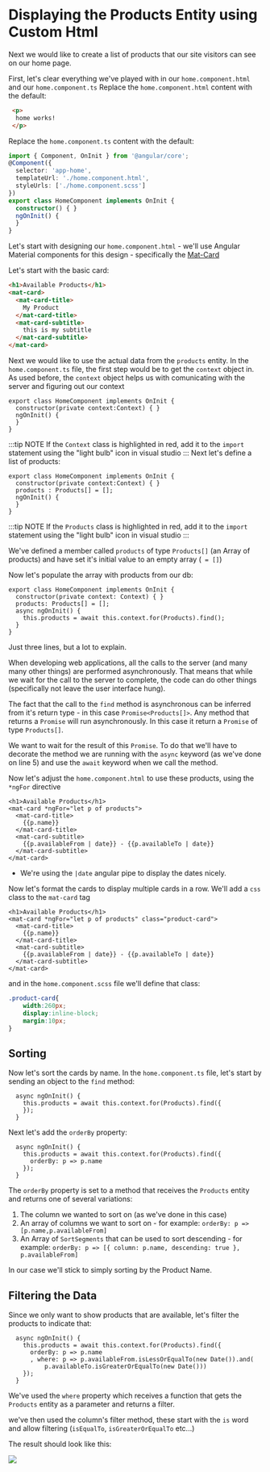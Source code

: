 # Displaying the Products Entity using Custom Html

Next we would like to create a list of products that our site visitors can see on our home page.

First, let's clear everything we've played with in our `home.component.html` and our `home.component.ts` 
Replace the `home.component.html` content with the default:
```html
 <p>
  home works!
 </p>
```

Replace the `home.component.ts` content with the default:
```ts
import { Component, OnInit } from '@angular/core';
@Component({
  selector: 'app-home',
  templateUrl: './home.component.html',
  styleUrls: ['./home.component.scss']
})
export class HomeComponent implements OnInit {
  constructor() { }
  ngOnInit() {
  }
}
```


Let's start with designing our `home.component.html` - we'll use Angular Material components for this design - specifically the  [Mat-Card](/https://material.angular.io/components/card/overview)

Let's start with the basic card:
```html
<h1>Available Products</h1>
<mat-card>
  <mat-card-title>
    My Product
  </mat-card-title>
  <mat-card-subtitle>
    this is my subtitle
  </mat-card-subtitle>
</mat-card>
```

Next we would like to use the actual data from the `products` entity.
In the `home.component.ts` file, the first step would be to get the `context` object in. As used before, the `context` object helps us with comunicating with the server and figuring out our context
```ts{2}
export class HomeComponent implements OnInit {
  constructor(private context:Context) { }
  ngOnInit() {
  }
}
```
:::tip NOTE
 If the `Context` class is highlighted in red, add it to the `import` statement using the "light bulb" icon in visual studio
:::
Next let's define a list of products:
```ts{3}
export class HomeComponent implements OnInit {
  constructor(private context:Context) { }
  products : Products[] = [];
  ngOnInit() {
  }
}
```

:::tip NOTE
 If the `Products` class is highlighted in red, add it to the `import` statement using the "light bulb" icon in visual studio
:::

We've defined a member called `products` of type `Products[]` (an Array of products) and have set it's initial value to an empty array (` = []`)

Now let's populate the array with products from our db:
```ts{4-6}
export class HomeComponent implements OnInit {
  constructor(private context: Context) { }
  products: Products[] = [];
  async ngOnInit() {
    this.products = await this.context.for(Products).find();
  }
}
```

Just three lines, but a lot to explain.

When developing web applications, all the calls to the server (and many many other things) are performed asynchronously. That means that while we wait for the call to the server to complete, the code can do other things (specifically not leave the user interface hung).

The fact that the call to the `find` method is asynchronous can be  inferred from it's return type - in this case `Promise<Products[]>`. Any method that returns a `Promise` will run asynchronously. In this case it return a `Promise` of type `Products[]`.

We want to wait for the result of this `Promise`. To do that we'll have to decorate the method we are running with the `async` keyword (as we've done on line 5) and use the `await` keyword when we call the method.

Now let's adjust the `home.component.html` to use these products, using the `*ngFor` directive
```html{2,4,7}
<h1>Available Products</h1>
<mat-card *ngFor="let p of products">
  <mat-card-title>
    {{p.name}}
  </mat-card-title>
  <mat-card-subtitle>
    {{p.availableFrom | date}} - {{p.availableTo | date}}
  </mat-card-subtitle>
</mat-card>
```
* We're using the `|date` angular pipe to display the dates nicely.

Now let's format the cards to display multiple cards in a row. We'll add a `css` class to the `mat-card` tag
```html{2}
<h1>Available Products</h1>
<mat-card *ngFor="let p of products" class="product-card">
  <mat-card-title>
    {{p.name}}
  </mat-card-title>
  <mat-card-subtitle>
    {{p.availableFrom | date}} - {{p.availableTo | date}}
  </mat-card-subtitle>
</mat-card>
```

and in the `home.component.scss` file we'll define that class:
```scss
.product-card{
    width:260px;
    display:inline-block;
    margin:10px;
}
```

## Sorting
Now let's sort the cards by name. In the `home.component.ts` file, let's start by sending an object to the `find` method:
```ts{2-3}
  async ngOnInit() {
    this.products = await this.context.for(Products).find({
    });
  }
```

Next let's add the `orderBy` property:
```ts{3}
  async ngOnInit() {
    this.products = await this.context.for(Products).find({
      orderBy: p => p.name
    });
  }
```

The `orderBy` property is set to a method that receives the `Products` entity and returns one of several variations:
1. The column we wanted to sort on (as we've done in this case)
2. An array of columns we want to sort on - for example: `orderBy: p => [p.name,p.availableFrom]`
3. An Array of `SortSegments` that can be used to sort descending - for example: `orderBy: p => [{ column: p.name, descending: true }, p.availableFrom]`

In our case we'll stick to simply sorting by the Product Name.

## Filtering the Data
Since we only want to show products that are available, let's filter the products to indicate that:
```ts{4-5}
  async ngOnInit() {
    this.products = await this.context.for(Products).find({
      orderBy: p => p.name
      , where: p => p.availableFrom.isLessOrEqualTo(new Date()).and(
          p.availableTo.isGreaterOrEqualTo(new Date()))
    });
  }
```

We've used the `where` property which receives a function that gets the `Products` entity as a parameter and returns a filter.

we've then used the column's filter method, these start with the `is` word and allow filtering (`isEqualTo`, `isGreaterOrEqualTo` etc...)

The result should look like this:

![](/2019-10-07_09h32_19.png)